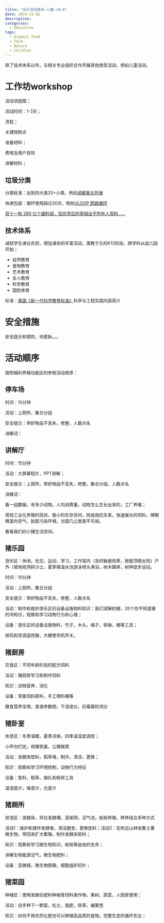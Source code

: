 ```yaml
---
title: "设计活动体系-儿童-v0.0"
date: 2019-12-02
description: 
categories:
  - Education
tags:
  - Organic Food
  - Farm
  - Nature
  - Children 
---
```


除了技术体系以外，与相关专业组织合作开展其他类型活动，例如儿童活动。

# **工作坊workshop**

活动流程图；

活动时间：1-3天；

流程；

关键控制点

准备材料；

费用及用户告知

讲解材料；

## **垃圾分类**

分类标准：达到四大类20+小类，例如[成都奥北环保](https://www.aobag.com/)

快递包装：循环使用超过30次，例如[VLOOP 蔚路循环](https://www.vloop.cc/)

[双十一和 280 亿个塑料袋，狂欢背后的真相出乎所有人意料……](https://mp.weixin.qq.com/s/mBYXYlFxFhO5BFkNdOG0GQ)

## **技术体系**

减轻学生课业负担，增加课余的丰富活动，寓教于乐的K12阶段，跨学科从幼儿园开始；

- 自然教育
- 食物教育
- 艺术教育
- 全人教育
- 科学教育
- 国防体育

标准：[美国《新一代科学教育标准》](http://old.pep.com.cn/czsw/jshzhx/grzhj/jcpzh/typ/jxyj/201403/t20140326_1191102.htm)科学与工程实践内容简介

# **安全措施**

安全提示和预防，待更新。。。


# **活动顺序**

按照福利养殖功能区的参观活动顺序：

## **停车场**

时间：10分钟

活动：上厕所，集合分组

安全提示：带好物品不丢失，修整，人数点名

讲解词：

## **讲解厅**

时间：15分钟

活动：大屏幕短片，PPT讲解；

安全提示：上厕所，带好物品不丢失，修整，集合分组，人数点名

讲解词：

看一组数据，有多少动物，人均消费量，动物怎么生长出来的，工厂养殖；

常规工业化养殖的现状，极小的生存空间，防疫病抗生素，快速催长的饲料，辣眼睛室内空气，肮脏污染环境，方圆几公里臭不可闻。

看看我们的小猪生活空间。

## **猪乐园**

游乐区：休闲，社交，运动，学习，工作室内（及时躲避雨季，掀屋顶晒太阳）户外（坡地挖洞拱沙土，夏季降温水池游泳喷头淋浴，树木蹭痒，树林徒步运动，

时间：10分钟

活动：上厕所，集合分组

安全提示：带好物品不丢失，修整，人数点名

活动：制作和维护游乐区的设备设施物料知识：我们误解的猪，20个你不知道猪的冷知识，观察和学习动物行为和心理；

设备：游乐区的设备设施物料，竹子，木头，绳子，铁锹，桶等工具；

排风和空调遥控器，大棚卷帘机开关。

## **猪厨房**

饮食区：不同年龄阶段的配方饲料

活动：猪厨房学习和制作饲料

知识：动物营养，消化

设备：常备饲料原料，手工喂料桶等

膳食营养宝塔，食谱参数图，干湿度仪，灰霉菌检测仪

## **猪卧室**

休息区：冬季温暖，夏季凉爽，四季温湿度调控；

小声勿打扰，母猪筑巢，公猪做窝

活动：发酵床垫料，稻草堆，制作，清洁，更换；

知识：观察和学习环境控制，动物行为特征

设备：垫料，稻草，捆扎和粉碎工具

温湿度计，噪音计，光度计

## **猪厕所**

排泄区：发酵床，异位发酵槽，高架网，沼气池，蚯蚓养殖，种养结合多种方式

活动1：维护和搅拌发酵堆，清洁圈舍，更换垫料；活动2：在附近山林收集土著微生物，带回来扩大繁殖，制作发酵床垫料；

知识：观察和学习微生物知识，蚯蚓等益虫的生命；

讲解生物能源沼气，微生物肥料；

设备：显微镜，微生物图像，细胞组织切片；

## **猪菜园**

种植区：使用发酵后肥料种植青饲料类作物，果树，蔬菜，人厨房使用；

活动：动手种下一颗苗，松土，施肥，除草，编篱笆

知识：如何不用农药化肥也可以种植高品质的食物，完整生态的循环农业；

